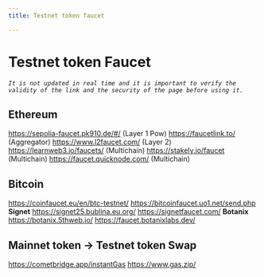 ```yaml
---
title: Testnet token faucet

---
```


# Testnet token Faucet 
*`It is not updated in real time and it is important to verify the validity of the link and the security of the page before using it.`*
## Ethereum
https://sepolia-faucet.pk910.de/#/ (Layer 1 Pow)
https://faucetlink.to/ (Aggregator)
https://www.l2faucet.com/ (Layer 2)
https://learnweb3.io/faucets/ (Multichain)
https://stakely.io/faucet (Multichain)
https://faucet.quicknode.com/ (Multichain)
## Bitcoin
https://coinfaucet.eu/en/btc-testnet/
https://bitcoinfaucet.uo1.net/send.php
**Signet** 
https://signet25.bublina.eu.org/
https://signetfaucet.com/
**Botanix**
https://botanix.5thweb.io/
https://faucet.botanixlabs.dev/

## Mainnet token -> Testnet token Swap
https://cometbridge.app/instantGas
https://www.gas.zip/